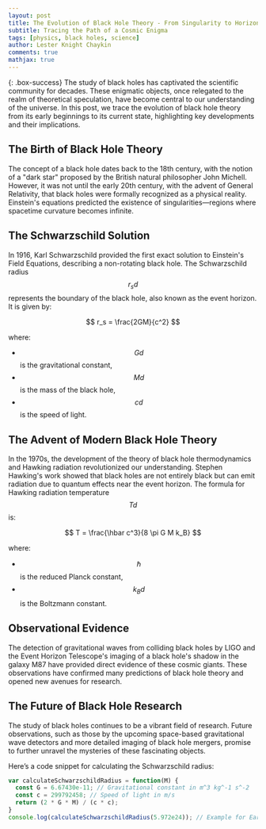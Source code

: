```yaml
---
layout: post
title: The Evolution of Black Hole Theory - From Singularity to Horizon
subtitle: Tracing the Path of a Cosmic Enigma
tags: [physics, black holes, science]
author: Lester Knight Chaykin
comments: true
mathjax: true
---
```


{: .box-success}
The study of black holes has captivated the scientific community for decades. These enigmatic objects, once relegated to the realm of theoretical speculation, have become central to our understanding of the universe. In this post, we trace the evolution of black hole theory from its early beginnings to its current state, highlighting key developments and their implications.

## The Birth of Black Hole Theory

The concept of a black hole dates back to the 18th century, with the notion of a "dark star" proposed by the British natural philosopher John Michell. However, it was not until the early 20th century, with the advent of General Relativity, that black holes were formally recognized as a physical reality. Einstein's equations predicted the existence of singularities—regions where spacetime curvature becomes infinite.

## The Schwarzschild Solution

In 1916, Karl Schwarzschild provided the first exact solution to Einstein's Field Equations, describing a non-rotating black hole. The Schwarzschild radius $$r_sd$$ represents the boundary of the black hole, also known as the event horizon. It is given by:

$$
r_s = \frac{2GM}{c^2}
$$

where:
- $$Gd$$ is the gravitational constant,
- $$Md$$ is the mass of the black hole,
- $$cd$$ is the speed of light.

## The Advent of Modern Black Hole Theory

In the 1970s, the development of the theory of black hole thermodynamics and Hawking radiation revolutionized our understanding. Stephen Hawking's work showed that black holes are not entirely black but can emit radiation due to quantum effects near the event horizon. The formula for Hawking radiation temperature $$Td$$ is:

$$
T = \frac{\hbar c^3}{8 \pi G M k_B}
$$

where:
- $$\hbar$$ is the reduced Planck constant,
- $$k_Bd$$ is the Boltzmann constant.

## Observational Evidence

The detection of gravitational waves from colliding black holes by LIGO and the Event Horizon Telescope's imaging of a black hole's shadow in the galaxy M87 have provided direct evidence of these cosmic giants. These observations have confirmed many predictions of black hole theory and opened new avenues for research.

## The Future of Black Hole Research

The study of black holes continues to be a vibrant field of research. Future observations, such as those by the upcoming space-based gravitational wave detectors and more detailed imaging of black hole mergers, promise to further unravel the mysteries of these fascinating objects.

Here’s a code snippet for calculating the Schwarzschild radius:

```javascript
var calculateSchwarzschildRadius = function(M) {
  const G = 6.67430e-11; // Gravitational constant in m^3 kg^-1 s^-2
  const c = 299792458; // Speed of light in m/s
  return (2 * G * M) / (c * c);
}
console.log(calculateSchwarzschildRadius(5.972e24)); // Example for Earth
```
